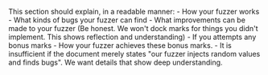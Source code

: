 This section should explain, in a readable manner:
    - How your fuzzer works
    - What kinds of bugs your fuzzer can find
    - What improvements can be made to your fuzzer (Be honest. We won't dock
    marks for things you didn't implement. This shows reflection and
    understanding)
    - If you attempts any bonus marks - How your fuzzer achieves these bonus
    marks.
    - It is insufficient if the document merely states "our fuzzer injects
    random values and finds bugs". We want details that show deep
    understanding.